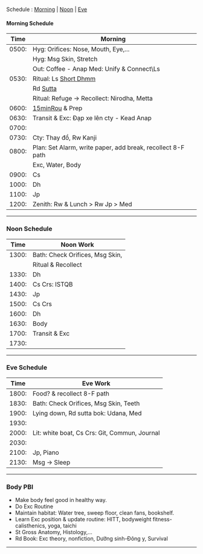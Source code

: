 Schedule :   [Morning](#morning-schedule)   |   [Noon](#noon-schedule)   |   [Eve](#eve-schedule)  <br>

#### Morning Schedule
| Time  | Morning                                      |
|-------|----------------------------------------------|
| 0500: | Hyg: Orifices: Nose, Mouth, Eye,...       |
|       | Hyg: Msg Skin, Stretch                      |
|       | Out: Coffee - Anap Med: Unify & Connect\Ls   |
| 0530: | Ritual: Ls [Short Dhmm](https://www.dhammatalks.org/audio/morning/)    |
|       | Rd [Sutta](https://www.dhammatalks.org/random_sutta.php)                 |
|       | Ritual: Refuge -> Recollect: Nirodha, Metta    |
| 0600: | [15minRou](https://github.com/ThanhNguyen24590/Process/blob/main/15minRou.md) & Prep                  |
| 0630: | Transit & Exc: Đạp xe lên cty - Kead Anap    |
| 0700: |            |
| 0730: | Cty: Thay đồ, Rw Kanji |
| 0800: | Plan: Set Alarm, write paper, add break, recollect 8-F path |
|       | Exc, Water, Body                          |
| 0900: | Cs                                        |
| 1000: | Dh                                        |
| 1100: | Jp                                        |
| 1200: | Zenith: Rw & Lunch > Rw Jp > Med          |
---
### Noon Schedule
| Time  | Noon Work                                    |
|-------|---------------------------------------------|
| 1300: | Bath: Check Orifices, Msg Skin,             |
|       | Ritual & Recollect                           |
| 1330: | Dh                                         |
| 1400: | Cs Crs: ISTQB                               |
| 1430: | Jp                                         |
| 1500: | Cs Crs                                     |
| 1600: | Dh                                         |
| 1630: | Body                                       |
| 1700: | Transit & Exc                               |
| 1730: |                                             |
---
### Eve Schedule
| Time  | Eve Work                                   |
|-------|--------------------------------------------|
| 1800: | Food? & recollect 8-F path                |
| 1830: | Bath: Check Orifices, Msg Skin, Teeth       |
| 1900: | Lying down, Rd sutta bok: Udana, Med        |
| 1930: |                                            |
| 2000: | Lit: white boat, Cs Crs: Git, Commun, Journal |
| 2030: |                                            |
| 2100: | Jp, Piano                                   |
| 2130: | Msg -> Sleep                               |
---
### Body PBI
- Make body feel good in healthy way.
- Do Exc Routine
- Maintain habitat: Water tree, sweep floor, clean fans, bookshelf.
- Learn Exc position & update routine: HITT, bodyweight fitness-calisthenics, yoga, taichi 
- St Gross Anatomy, Histology,...
- Rd Book: Exc theory, nonfiction, Dưỡng sinh-Đông y, Survival
---
